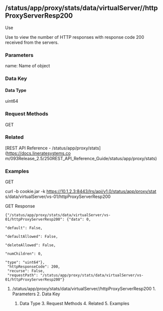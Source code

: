 ## /status/app/proxy/stats/data/virtualServer/<name>/httpProxyServerResp200

Use

Use to view the number of HTTP responses with response code 200 received from
the servers.

### Parameters

name: Name of object

### Data Key

#### Data Type

uint64

### Request Methods

GET

### Related

[REST API Reference - /status/app/proxy/stats](https://docs.lineratesystems.co
m/093Release_2.5/250REST_API_Reference_Guide/status/app/proxy/stats)

### Examples

GET

curl -b cookie.jar -k https://10.1.2.3:8443/lrs/api/v1.0/status/app/proxy/stat
s/data/virtualServer/vs-01/httpProxyServerResp200

GET Response

    
    {"/status/app/proxy/stats/data/virtualServer/vs-01/httpProxyServerResp200": {"data": 0,
                                                                               "default": False,
                                                                               "defaultAllowed": False,
                                                                               "deleteAllowed": False,
                                                                               "numChildren": 0,
                                                                               "type": "uint64"},
     "httpResponseCode": 200,
     "recurse": False,
     "requestPath": "/status/app/proxy/stats/data/virtualServer/vs-01/httpProxyServerResp200"}
    

  1. /status/app/proxy/stats/data/virtualServer/<name>/httpProxyServerResp200
    1. Parameters
    2. Data Key
      1. Data Type
    3. Request Methods
    4. Related
    5. Examples

